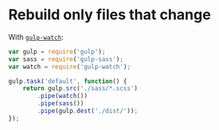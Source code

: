 # Rebuild only files that change

With [`gulp-watch`](https://github.com/floatdrop/gulp-watch):

```js
var gulp = require('gulp');
var sass = require('gulp-sass');
var watch = require('gulp-watch');

gulp.task('default', function() {
    return gulp.src('./sass/*.scss')
        .pipe(watch())
        .pipe(sass())
        .pipe(gulp.dest('./dist/'));
});
```
